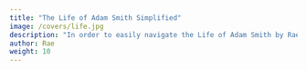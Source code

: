 ```yaml
---
title: "The Life of Adam Smith Simplified"
image: /covers/life.jpg
description: "In order to easily navigate the Life of Adam Smith by Rae, we've simplified it according to bullet-style writing"
author: Rae
weight: 10
---
```



<!-- Introduction

Chapter 1=  Early Days at Kirkcaldy

Chapter 2=  Restraints on foreign imports which can be produced at home (Invisible Hand)

Chapter 3=  Extraordinary Restraints on Importation

Chapter 4=  Drawbacks

Chapter 5=  Bounties

Appendix

Chapter 6=  Treaties Of Commerce
- Coinage

Chapter 7=  Colonies
- Part 1=  The Motives For Establishing New Colonies

- Part 2=  Causes Of The Prosperity Of New Colonies
  - English colonies
  - Enumerated commodities
  - Economic Democracy

- Part 3=  The Advantages Europe Derived From The Discovery Of America and a Passage To The East Indies
  - The Act of Navigation
  - Monopoly effects
  - Monopoly effects on the nation
  - Effects of Monopoly on a nation
  - Representation and Assemblies
  - Economic Karma

Chapter 8=  Conclusion on the Mercantile System
  - Export Prohibitions
  - Consumption Motive

Chapter 9=  Agricultural Systems
  - Economic systems which Represent The Produce Of Land As The Principal Source Of national Wealth
  - The Unproductive class
  - Errors of the Physiocrats
  - Foreign Economic Systems
 -->